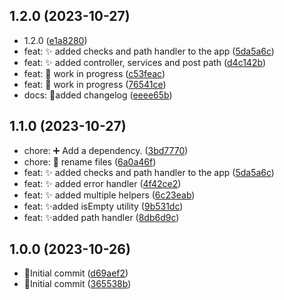 ## 1.2.0 (2023-10-27)

- 1.2.0 ([e1a8280](https://github.com/FantaCovid-19/super-duper-octo-journey/commit/e1a8280))
- feat: ✨ added checks and path handler to the app ([5da5a6c](https://github.com/FantaCovid-19/super-duper-octo-journey/commit/5da5a6c))
- feat: ✨ added controller, services and post path ([d4c142b](https://github.com/FantaCovid-19/super-duper-octo-journey/commit/d4c142b))
- feat: 🚧 work in progress ([c53feac](https://github.com/FantaCovid-19/super-duper-octo-journey/commit/c53feac))
- feat: 🚧 work in progress ([76541ce](https://github.com/FantaCovid-19/super-duper-octo-journey/commit/76541ce))
- docs: 🔖added changelog ([eeee65b](https://github.com/FantaCovid-19/super-duper-octo-journey/commit/eeee65b))

## 1.1.0 (2023-10-27)

- chore: ➕ Add a dependency. ([3bd7770](https://github.com/FantaCovid-19/super-duper-octo-journey/commit/3bd7770))
- chore: 🚚 rename files ([6a0a46f](https://github.com/FantaCovid-19/super-duper-octo-journey/commit/6a0a46f))
- feat: ✨ added checks and path handler to the app ([5da5a6c](https://github.com/FantaCovid-19/super-duper-octo-journey/commit/5da5a6c))
- feat: ✨ added error handler ([4f42ce2](https://github.com/FantaCovid-19/super-duper-octo-journey/commit/4f42ce2))
- feat: ✨ added multiple helpers ([6c23eab](https://github.com/FantaCovid-19/super-duper-octo-journey/commit/6c23eab))
- feat: ✨added isEmpty utility ([9b531dc](https://github.com/FantaCovid-19/super-duper-octo-journey/commit/9b531dc))
- feat: ✨added path handler ([8db6d9c](https://github.com/FantaCovid-19/super-duper-octo-journey/commit/8db6d9c))

## 1.0.0 (2023-10-26)

- 🎉Initial commit ([d69aef2](https://github.com/FantaCovid-19/super-duper-octo-journey/commit/d69aef2))
- 🎉Initial commit ([365538b](https://github.com/FantaCovid-19/super-duper-octo-journey/commit/365538b))
